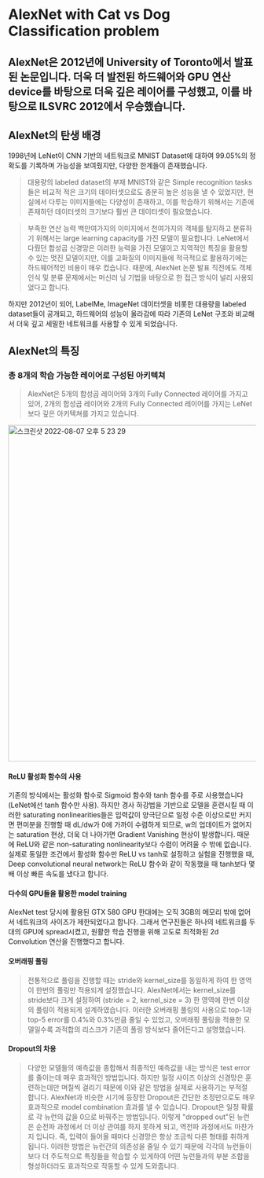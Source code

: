 AlexNet with Cat vs Dog Classification problem
====================================================


## AlexNet은 2012년에 University of Toronto에서 발표된 논문입니다. 더욱 더 발전된 하드웨어와 GPU 연산 device를 바탕으로 더욱 깊은 레이어를 구성했고, 이를 바탕으로 ILSVRC 2012에서 우승했습니다.

## AlexNet의 탄생 배경
1998년에 LeNet이 CNN 기반의 네트워크로 MNIST Dataset에 대하여 99.05%의 정확도를 기록하며 가능성을 보여줬지만, 다양한 한계들이 존재했습니다. 
  > 대용량의 labeled dataset의 부재
  MNIST와 같은 Simple recognition tasks들은 비교적 적은 크기의 데이터셋으로도 충분히 높은 성능을 낼 수 있었지만, 현실에서 다루는 이미지들에는 다양성이 존재하고, 이를 학습하기 위해서는 기존에    존재하던 데이터셋의 크기보다 훨씬 큰 데이터셋이 필요했습니다. 

  > 부족한 연산 능력
  백만여가지의 이미지에서 천여가지의 객체를 탐지하고 분류하기 위해서는 large learning capacity를 가진 모델이 필요합니다. LeNet에서 다뤘던 합성곱 신경망은 이러한 능력을 가진 모델이고 지역적인    특징을 활용할 수 있는 멋진 모델이지만, 이를 고화질의 이미지들에 적극적으로 활용하기에는 하드웨어적인 비용이 매우 컸습니다. 때문에, AlexNet 논문 발표 직전에도 객체 인식 및 분류 문제에서는 머신러    닝 기법을 바탕으로 한 접근 방식이 널리 사용되었다고 합니다.

하지만 2012년이 되어, LabelMe, ImageNet 데이터셋을 비롯한 대용량을 labeled dataset들이 공개되고, 하드웨어의 성능이 올라감에 따라 기존의 LeNet 구조와 비교해서 더욱 깊고 세밀한 네트워크를 사용할 수 있게 되었습니다.


## AlexNet의 특징

### 총 8개의 학습 가능한 레이어로 구성된 아키텍쳐
  >AlexNet은 5개의 합성곱 레이어와 3개의 Fully Connected 레이어를 가지고 있어, 2개의 합성곱 레이어와 2개의 Fully Connected 레이어를 가지는 LeNet보다 깊은 아키텍쳐를 가지고 있습니다.
  
  
<img width="685" alt="스크린샷 2022-08-07 오후 5 23 29" src="https://user-images.githubusercontent.com/52812351/183282101-deafff15-7ecd-46ee-ae30-f3502fb93f74.png">

#### ReLU 활성화 함수의 사용
  기존의 방식에서는 활성화 함수로 Sigmoid 함수와 tanh 함수를 주로 사용했습니다 (LeNet에선 tanh 함수만 사용). 하지만 경사 하강법을 기반으로 모델을 훈련시킬 때 이러한 saturating nonlinearities들은 입력값이 양극단으로 일정 수준 이상으로만 커지면 편미분을 진행할 때 dL/dw가 0에 가까이 수렴하게 되므로, w의 업데이트가 없어지는 saturation 현상, 더욱 더 나아가면 Gradient Vanishing 현상이 발생합니다. 때문에 ReLU와 같은 non-saturating nonlinearity보다 수렴이 어려울 수 밖에 없습니다. 
  실제로 동일한 조건에서 활성화 함수만 ReLU vs tanh로 설정하고 실험을 진행했을 때, Deep convolutional neural network는 ReLU 함수와 같이 작동했을 때 tanh보다 몇배 이상 빠른 속도를 냈다고 합니다. 
  
#### 다수의 GPU들을 활용한 model training
  AlexNet test 당시에 활용된 GTX 580 GPU 한대에는 오직 3GB의 메모리 밖에 없어서 네트워크의 사이즈가 제한되었다고 합니다. 그래서 연구진들은 하나의 네트워크를 두 대의 GPU에 spread시켰고, 원활한 학습 진행을 위해 고도로 최적화된 2d Convolution 연산을 진행했다고 합니다.

#### 오버래핑 풀링
  > 전통적으로 풀링을 진행할 때는 stride와 kernel_size를 동일하게 하여 한 영역이 한번의 풀링만 적용되게 설정했습니다. AlexNet에서는 kernel_size를 stride보다 크게 설정하여
  (stride = 2, kernel_size = 3) 한 영역에 한번 이상의 풀링이 적용되게 설계하였습니다. 이러한 오버래핑 풀링의 사용으로 top-1과 top-5 error를 0.4%와 0.3%만큼 줄일 수 있었고, 오버래핑 풀링을 적용한 모델일수록 과적합의 리스크가 기존의 풀링 방식보다 줄어든다고 설명했습니다.
  
 #### Dropout의 차용
 > 다양한 모델들의 예측값을 종합해서 최종적인 예측값을 내는 방식은 test error를 줄이는데 매우 효과적인 방법입니다. 하지만 일정 사이즈 이상의 신경망은 훈련하는데만 며칠씩 걸리기 때문에 이와 같은 방법을 실제로 사용하기는 부적절 합니다. AlexNet과 비슷한 시기에 등장한 Dropout은 간단한 조정만으로도 매우 효과적으로 model combination 효과를 낼 수 있습니다. Dropout은 일정 확률로 각 뉴런의 값을 0으로 바꿔주는 방법입니다. 이렇게 "dropped out"된 뉴런은 순전파 과정에서 더 이상 관여를 하지 못하게 되고, 역전파 과정에서도 마찬가지 입니다. 즉, 입력이 들어올 때마다 신경망은 항상 조금씩 다른 형태를 취하게 됩니다. 이러한 방법은 뉴런간의 의존성을 줄일 수 있기 때문에 각각의 뉴런들이 보다 더 주도적으로 특징들을 학습할 수 있게하여 어떤 뉴런들과의 부분 조합을 형성하더라도 효과적으로 작동할 수 있게 도와줍니다.






